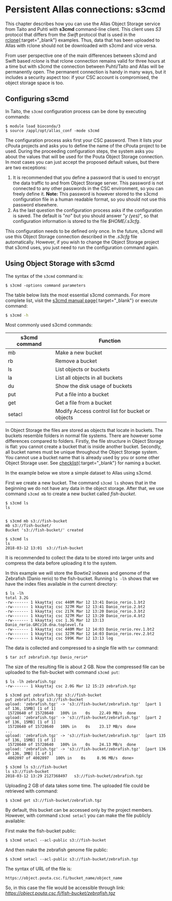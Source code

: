 
# Persistent Allas connections: s3cmd

This chapter describes how you can use the Allas Object Storage service from Taito and Puhti with **s3cmd** command-line client. This client uses
_S3_ protocol that differs from the _Swift_ protocol that is used in the [rclone](./rclone.md){:target="_blank"} examples. Thus, data that has been uploaded to Allas with rclone should not be downloaded with s3cmd and vice versa.

From user perspective one of the main differences between s3cmd and Swift based _rclone_ is that rclone connection remains valid for three hours at a time but with s3cmd the connection between Puhti/Taito and Allas will be permanently open. The permanent connection is handy in many ways, but it includes a security aspect too: if your CSC account is compromised, the object storage space is too.


## Configuring s3cmd
In Taito, the `s3cmd` configuration process can be done by executing commands:

```
$ module load bioconda/3
$ source /appl/opt/allas_conf -mode s3cmd
```

The configuration process asks first your CSC password. Then it lists your cPouta projects and asks you to define the name of the cPouta project to be used. During the proceeding configuration steps, the system asks you about the values that will be used for the Pouta Object Storage connection. In most cases you can just accept the proposed default values, but there are two exceptions:

   1.  It is recommended that you define a password that is used to encrypt the data traffic to and from Object Storage server. This password is not connected to any other passwords in the CSC environment, so you can freely define it. **Note:** This password is however stored to the s3cmd configuration file in a human readable format, so you should not use this password elsewhere. 
   2.  As the last question the configuration process asks if the configuration is saved. The default is "*no*" but you should answer "*y (yes)*", so that configuration information is stored to the file _$HOME/.s3cfg_.

This configuration needs to be defined only once. In the future, s3cmd will use this Object Storage connection described in the _.s3cfg_ file automatically. However, if you wish to change the Object Storage project that s3cmd uses, you just need to run the configuration command again.
 
## Using Object Storage with s3cmd

The syntax of the `s3cmd` command is:

```
$ s3cmd -options command parameters
```

The table below lists the most essential s3cmd commands. For more complete list, visit the [s3cmd manual page](https://s3tools.org/usage){:target="_blank"} or execute command:

```bash
$ s3cmd -h
```


Most commonly used s3cmd commands:

| s3cmd command | Function 			|
|-----	 |----					|
| mb 	 | Make a new bucket 			|
| rb 	 | Remove a bucket 			|
| ls 	 | List objects or buckets 		|
| la 	 | List all objects in all buckets 	|
| du 	 | Show the disk usage of buckets 	|
| put 	 | Put a file into a bucket 		|
| get 	 | Get a file from a bucket 		|
| setacl | Modify Access control list for bucket or objects |

In Object Storage the files are stored as objects that locate in buckets. The buckets resemble folders in normal file systems. There are however some differences compared to folders. Firstly, the file structure in Object Storage is flat: you cannot create a bucket that is inside another bucket. Secondly, all bucket names must be unique throughout the Object Storage system. You cannot use a bucket name that is already used by you or some other Object Storage user. See [checklist](../introduction.md#naming-buckets){:target="_blank"} for naming a bucket.

In the example below we store a simple dataset to Allas using s3cmd.

First we create a new bucket. The command `s3cmd ls` shows that in the beginning we do not have any data in the object storage. After that, we use command `s3cmd mb` to create a new bucket called _fish-bucket_.

```shell
$ s3cmd ls
ls
 
```

```shell
$ s3cmd mb s3://fish-bucket
mb s3://fish-bucket/
Bucket 's3://fish-bucket/' created
```

```shell
$ s3cmd ls
ls
2018-03-12 13:01  s3://fish-bucket
```
It is recommended to collect the data to be stored into larger units and compress the data before uploading it to the system.

In this example we will store the Bowtie2 indexes and genome of the Zebrafish (Danio rerio) to the fish-bucket. Running `ls -lh` shows that we have the index files available in the current directory:

```shell
$ ls -lh
total 3.2G
-rw------- 1 kkayttaj csc 440M Mar 12 13:41 Danio_rerio.1.bt2
-rw------- 1 kkayttaj csc 327M Mar 12 13:41 Danio_rerio.2.bt2
-rw------- 1 kkayttaj csc 217K Mar 12 13:20 Danio_rerio.3.bt2
-rw------- 1 kkayttaj csc 327M Mar 12 13:20 Danio_rerio.4.bt2
-rw------- 1 kkayttaj csc 1.3G Mar 12 13:13 Danio_rerio.GRCz10.dna.toplevel.fa
-rw------- 1 kkayttaj csc 440M Mar 12 14:03 Danio_rerio.rev.1.bt2
-rw------- 1 kkayttaj csc 327M Mar 12 14:03 Danio_rerio.rev.2.bt2
-rw------- 1 kkayttaj csc 599K Mar 12 13:13 log
```

The data is collected and compressed to a single file with `tar` command:

```
$ tar zcf zebrafish.tgz Danio_rerio*
```


The size of the resulting file is about 2 GB. Now the compressed file can be uploaded to the fish-bucket with command `s3cmd put`:

```shell
$ ls -lh zebrafish.tgz
-rw------- 1 kkayttaj csc 2.0G Mar 12 15:23 zebrafish.tgz
```

```shell
$ s3cmd put zebrafish.tgz s3://fish-bucket
put zebrafish.tgz s3://fish-bucket
upload: 'zebrafish.tgz' -> 's3://fish-bucket/zebrafish.tgz'  [part 1 of 136, 15MB] [1 of 1]
 15728640 of 15728640   100% in    0s    22.49 MB/s  done
upload: 'zebrafish.tgz' -> 's3://fish-bucket/zebrafish.tgz'  [part 2 of 136, 15MB] [1 of 1]
 15728640 of 15728640   100% in    0s    23.17 MB/s  done
...
upload: 'zebrafish.tgz' -> 's3://fish-bucket/zebrafish.tgz'  [part 135 of 136, 15MB] [1 of 1]
 15728640 of 15728640   100% in    0s    24.13 MB/s  done
upload: 'zebrafish.tgz' -> 's3://fish-bucket/zebrafish.tgz'  [part 136 of 136, 3MB] [1 of 1]
 4002097 of 4002097   100% in    0s     8.96 MB/s  done>
```



```shell
$ s3cmd ls s3://fish-bucket
ls s3://fish-bucket
2018-03-12 13:29 2127368497   s3://fish-bucket/zebrafish.tgz
```

Uploading 2 GB of data takes some time. The uploaded file could be retrieved with command:

```
$ s3cmd get s3://fish-bucket/zebrafish.tgz
```

By default, this bucket can be accessed only by the project members. However, with command `s3cmd setacl` you can make the file publicly available:

First make the fish-bucket public:

```
$ s3cmd setacl --acl-public s3://fish-bucket
```

And then make the zebrafish genome file public:
```
$ s3cmd setacl --acl-public s3://fish-bucket/zebrafish.tgz
```

The syntax of URL of the file is:

```
https://object.pouta.csc.fi/bucket_name/object_name
```

So, in this case the file would be accessible through link:  
_https://object.pouta.csc.fi/fish-bucket/zebrafish.tgz_

